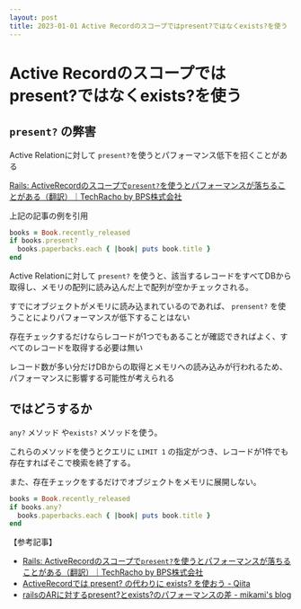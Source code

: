```yaml
---
layout: post
title: 2023-01-01 Active Recordのスコープではpresent?ではなくexists?を使う
---
```


# Active Recordのスコープではpresent?ではなくexists?を使う

## `present?` の弊害

Active Relationに対して `present?`を使うとパフォーマンス低下を招くことがある

[Rails: ActiveRecordのスコープで`present?`を使うとパフォーマンスが落ちることがある（翻訳）｜TechRacho by BPS株式会社](https://techracho.bpsinc.jp/hachi8833/2018_10_02/62322)

上記の記事の例を引用

```ruby
books = Book.recently_released
if books.present?
  books.paperbacks.each { |book| puts book.title }
end
```

Active Relationに対して `present?` を使うと、該当するレコードをすべてDBから取得し、メモリの配列に読み込んだ上で配列が空かチェックされる。

すでにオブジェクトがメモリに読み込まれているのであれば、 `prensent?` を使うことによりパフォーマンスが低下することはない

存在チェックするだけならレコードが1つでもあることが確認できればよく、すべてのレコードを取得する必要は無い

レコード数が多い分だけDBからの取得とメモリへの読み込みが行われるため、パフォーマンスに影響する可能性が考えられる

## ではどうするか

`any?` メソッド や`exists?` メソッドを使う。

これらのメソッドを使うとクエリに `LIMIT 1` の指定がつき、レコードが1件でも存在すればそこで検索を終了する。

また、存在チェックをするだけでオブジェクトをメモリに展開しない。

```ruby
books = Book.recently_released
if books.any?
  books.paperbacks.each { |book| puts book.title }
end
```

【参考記事】
- [Rails: ActiveRecordのスコープで`present?`を使うとパフォーマンスが落ちることがある（翻訳）｜TechRacho by BPS株式会社](https://techracho.bpsinc.jp/hachi8833/2018_10_02/62322)
- [ActiveRecordでは present? の代わりに exists? を使おう - Qiita](https://qiita.com/hirohero/items/bdf893b363274ae74a5e)
- [railsのARに対するpresent?とexists?のパフォーマンスの差 - mikami's blog](https://mikamisan.hatenablog.com/entry/2017/09/26/223137)
